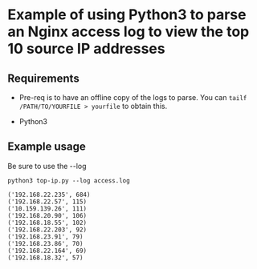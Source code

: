 # Example of using Python3 to parse an Nginx access log to view the top 10 source IP addresses

## Requirements
- Pre-req is to have an offline copy of the logs to parse.  You can `tailf /PATH/TO/YOURFILE > yourfile` to obtain this.

- Python3

## Example usage

Be sure to use the --log

```
python3 top-ip.py --log access.log

('192.168.22.235', 684)
('192.168.22.57', 115)
('10.159.139.26', 111)
('192.168.20.90', 106)
('192.168.18.55', 102)
('192.168.22.203', 92)
('192.168.23.91', 79)
('192.168.23.86', 70)
('192.168.22.164', 69)
('192.168.18.32', 57)
```
